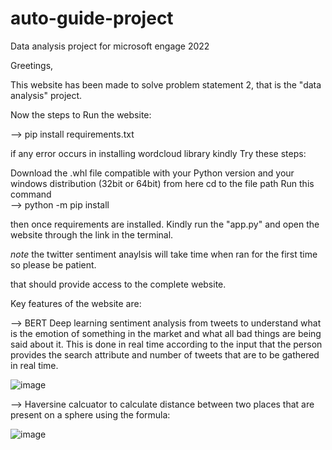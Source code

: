 # auto-guide-project
 Data analysis project for microsoft engage 2022

Greetings, 

This website has been made to solve problem statement 2, that is the "data analysis" project. 


Now the steps to Run the website:

-->  pip install requirements.txt

if any error occurs in installing wordcloud library kindly Try these steps:

Download the .whl file compatible with your Python version and your windows distribution (32bit or 64bit) from here
cd to the file path
Run this command  
-->  python -m pip install <filename>

then once requirements are installed. Kindly run the "app.py" and open the website through the link in the terminal.
 
*note* the twitter sentiment anaylsis will take time when ran for the first time so please be patient.
 
 

that should provide access to the complete website.

Key features of the website are:


--> BERT Deep learning sentiment analysis from tweets to understand what is the emotion of something in the market and what all bad things are being said about it. This is done in real time according to the input that the person provides the search attribute and number of tweets that are to be gathered in real time.

![image](https://user-images.githubusercontent.com/64247290/170885452-cfae2081-8f76-43d8-b423-94b05f1e31b7.png)


--> Haversine calcuator to calculate distance between two places that are present on a sphere using the formula:

![image](https://user-images.githubusercontent.com/64247290/170885246-b0162a49-979e-4da0-8608-08dd91712435.png)


